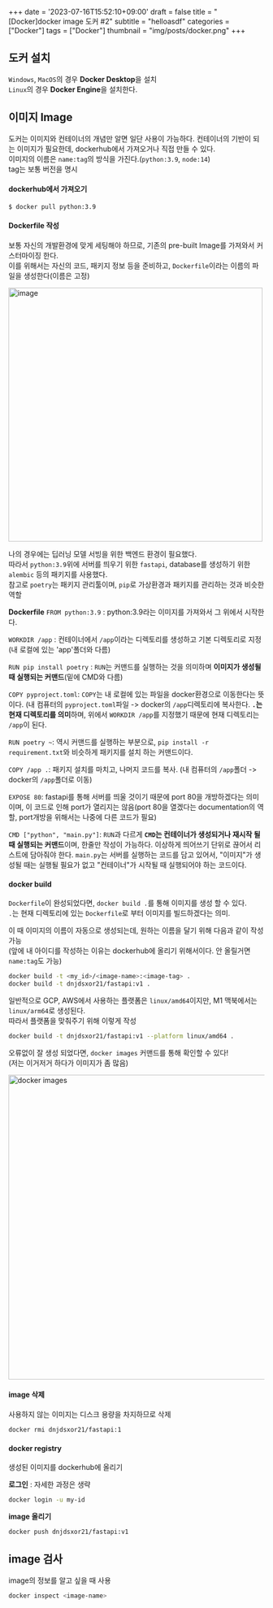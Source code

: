 +++
date = '2023-07-16T15:52:10+09:00'
draft = false
title = "[Docker]docker image 도커 #2"
subtitle = "helloasdf"
categories = ["Docker"]
tags = ["Docker"]
thumbnail = "img/posts/docker.png"
+++


## 도커 설치

`Windows`, `MacOS`의 경우 **Docker Desktop**을 설치  
`Linux`의 경우 **Docker Engine**을 설치한다.

## 이미지 Image

도커는 이미지와 컨테이너의 개념만 알면 일단 사용이 가능하다. 컨테이너의 기반이 되는 이미지가 필요한데, dockerhub에서 가져오거나 직접 만들 수 있다.  
이미지의 이름은 `name:tag`의 방식을 가진다.(`python:3.9`, `node:14`)  
tag는 보통 버전을 명시

#### dockerhub에서 가져오기

```
$ docker pull python:3.9
```

#### Dockerfile 작성

보통 자신의 개발환경에 맞게 세팅해야 하므로, 기존의 pre-built Image를 가져와서 커스터마이징 한다.  
이를 위해서는 자신의 코드, 패키지 정보 등을 준비하고, `Dockerfile`이라는 이름의 파일을 생성한다(이름은 고정)  

<img width="500" alt="image" src="https://github.com/dnjdsxor21/dnjdsxor21/assets/75467530/c8329493-43a4-4e78-8cd8-197b9f6f926a">

나의 경우에는 딥러닝 모델 서빙을 위한 백엔드 환경이 필요했다.  
따라서 `python:3.9`위에 서버를 띄우기 위한 `fastapi`, database를 생성하기 위한 `alembic` 등의 패키지를 사용했다.  
참고로 `poetry`는 패키지 관리툴이며, `pip`로 가상환경과 패키지를 관리하는 것과 비슷한 역할

**Dockerfile**
`FROM python:3.9` : python:3.9라는 이미지를 가져와서 그 위에서 시작한다.

`WORKDIR /app` : 컨테이너에서 `/app`이라는 디렉토리를 생성하고 기본 디렉토리로 지정 (내 로컬에 있는 'app'폴더와 다름)

`RUN pip install poetry` : `RUN`는 커맨드를 실행하는 것을 의미하며 **이미지가 생성될때 실행되는 커맨드**(밑에 CMD와 다름)

`COPY pyproject.toml`: `COPY`는 내 로컬에 있는 파일을 docker환경으로 이동한다는 뜻이다. (내 컴퓨터의 `pyproject.toml`파일 -> docker의 `/app`디렉토리에 복사한다. **`.`는 현재 디렉토리를 의미**하며, 위에서 `WORKDIR /app`를 지정했기 때문에 현재 디렉토리는 `/app`이 된다.

`RUN poetry ~`: 역시 커맨드를 실행하는 부분으로, `pip install -r requirement.txt`와 비슷하게 패키지를 설치 하는 커맨드이다.

`COPY /app .`: 패키지 설치를 마치고, 나머지 코드를 복사. (내 컴퓨터의 `/app`폴더 -> docker의 `/app`폴더로 이동)

`EXPOSE 80`: fastapi를 통해 서버를 띄울 것이기 때문에 port 80을 개방하겠다는 의미이며, 이 코드로 인해 port가 열리지는 않음(port 80을 열겠다는 documentation의 역할, port개방을 위해서는 나중에 다른 코드가 필요)

`CMD ["python", "main.py"]`: `RUN`과 다르게 **`CMD`는 컨테이너가 생성되거나 재시작 될때 실행되는 커맨드**이며, 한줄만 작성이 가능하다. 이상하게 띄어쓰기 단위로 끊어서 리스트에 담아줘야 한다. `main.py`는 서버를 실행하는 코드를 담고 있어서, "이미지"가 생성될 때는 실행될 필요가 없고 "컨테이너"가 시작될 때 실행되어야 하는 코드이다.

#### docker build

`Dockerfile`이 완성되었다면, `docker build .`를 통해 이미지를 생성 할 수 있다.  
`.`는 현재 디렉토리에 있는 `Dockerfile`로 부터 이미지를 빌드하겠다는 의미.  

이 때 이미지의 이름이 자동으로 생성되는데, 원하는 이름을 달기 위해 다음과 같이 작성 가능  
(앞에 내 아이디를 작성하는 이유는 dockerhub에 올리기 위해서이다. 안 올릴거면 `name:tag`도 가능)  

```bash
docker build -t <my_id>/<image-name>:<image-tag> .  
docker build -t dnjdsxor21/fastapi:v1 .
```

일반적으로 GCP, AWS에서 사용하는 플랫폼은 `linux/amd64`이지만, M1 맥북에서는 `linux/arm64`로 생성된다.  
따라서 플랫폼을 맞춰주기 위해 이렇게 작성  

```bash
docker build -t dnjdsxor21/fastapi:v1 --platform linux/amd64 .
```

오류없이 잘 생성 되었다면, `docker images` 커맨드를 통해 확인할 수 있다!  
(저는 이거저거 하다가 이미지가 좀 많음)  

<img width="600" alt="docker images" src="https://github.com/dnjdsxor21/dnjdsxor21/assets/75467530/e58ab572-3da2-4ca4-b326-1c5a3123ea06">

#### image 삭제

사용하지 않는 이미지는 디스크 용량을 차지하므로 삭제

```bash
docker rmi dnjdsxor21/fastapi:1
```

#### docker registry

생성된 이미지를 dockerhub에 올리기  

**로그인** : 자세한 과정은 생략

```bash
docker login -u my-id
```

**image 올리기**

```bash
docker push dnjdsxor21/fastapi:v1
```

## image 검사

image의 정보를 알고 싶을 때 사용

```bash
docker inspect <image-name>
```